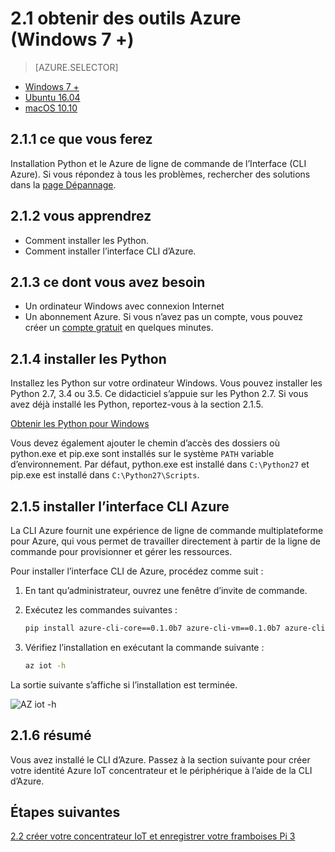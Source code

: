 <properties
 pageTitle="Obtenir des outils Azure (Windows 7 +) | Microsoft Azure"
 description="Installez les Python et Azure Interface de ligne de commande (CLI Azure) sur Windows 7 et versions ultérieures."
 services="iot-hub"
 documentationCenter=""
 authors="shizn"
 manager="timlt"
 tags=""
 keywords=""/>

<tags
 ms.service="iot-hub"
 ms.devlang="multiple"
 ms.topic="article"
 ms.tgt_pltfrm="na"
 ms.workload="na"
 ms.date="10/21/2016"
 ms.author="xshi"/>

# <a name="21-get-azure-tools-windows-7-"></a>2.1 obtenir des outils Azure (Windows 7 +)

> [AZURE.SELECTOR]
- [Windows 7 +](iot-hub-raspberry-pi-kit-node-lesson2-get-azure-tools-win32.md)
- [Ubuntu 16.04](iot-hub-raspberry-pi-kit-node-lesson2-get-azure-tools-ubuntu.md)
- [macOS 10.10](iot-hub-raspberry-pi-kit-node-lesson2-get-azure-tools-mac.md)

## <a name="211-what-you-will-do"></a>2.1.1 ce que vous ferez

Installation Python et le Azure de ligne de commande de l’Interface (CLI Azure). Si vous répondez à tous les problèmes, rechercher des solutions dans la [page Dépannage](iot-hub-raspberry-pi-kit-node-troubleshooting.md).

## <a name="212-what-you-will-learn"></a>2.1.2 vous apprendrez

- Comment installer les Python.
- Comment installer l’interface CLI d’Azure.

## <a name="213-what-you-need"></a>2.1.3 ce dont vous avez besoin

- Un ordinateur Windows avec connexion Internet
- Un abonnement Azure. Si vous n’avez pas un compte, vous pouvez créer un [compte gratuit](https://azure.microsoft.com/free/) en quelques minutes.

## <a name="214-install-python"></a>2.1.4 installer les Python

Installez les Python sur votre ordinateur Windows. Vous pouvez installer les Python 2.7, 3.4 ou 3.5. Ce didacticiel s’appuie sur les Python 2.7. Si vous avez déjà installé les Python, reportez-vous à la section 2.1.5.

[Obtenir les Python pour Windows](https://www.python.org/downloads/)

Vous devez également ajouter le chemin d’accès des dossiers où python.exe et pip.exe sont installés sur le système `PATH` variable d’environnement. Par défaut, python.exe est installé dans `C:\Python27` et pip.exe est installé dans `C:\Python27\Scripts`.

## <a name="215-install-the-azure-cli"></a>2.1.5 installer l’interface CLI Azure

La CLI Azure fournit une expérience de ligne de commande multiplateforme pour Azure, qui vous permet de travailler directement à partir de la ligne de commande pour provisionner et gérer les ressources.

Pour installer l’interface CLI de Azure, procédez comme suit :

1. En tant qu’administrateur, ouvrez une fenêtre d’invite de commande.
2. Exécutez les commandes suivantes :

    ```bash
    pip install azure-cli-core==0.1.0b7 azure-cli-vm==0.1.0b7 azure-cli-storage==0.1.0b7 azure-cli-role==0.1.0b7 azure-cli-resource==0.1.0b7 azure-cli-profile==0.1.0b7 azure-cli-network==0.1.0b7 azure-cli-iot==0.1.0b7 azure-cli-feedback==0.1.0b7 azure-cli-configure==0.1.0b7 azure-cli-component==0.1.0b7 azure-cli==0.1.0b7
    ```
3. Vérifiez l’installation en exécutant la commande suivante :

    ```bash
    az iot -h
    ```

La sortie suivante s’affiche si l’installation est terminée.

![AZ iot -h](media/iot-hub-raspberry-pi-lessons/lesson2/az_iot_help_win.png)

## <a name="216-summary"></a>2.1.6 résumé

Vous avez installé le CLI d’Azure. Passez à la section suivante pour créer votre identité Azure IoT concentrateur et le périphérique à l’aide de la CLI d’Azure.

## <a name="next-steps"></a>Étapes suivantes

[2.2 créer votre concentrateur IoT et enregistrer votre framboises Pi 3](iot-hub-raspberry-pi-kit-node-lesson2-prepare-azure-iot-hub.md)
